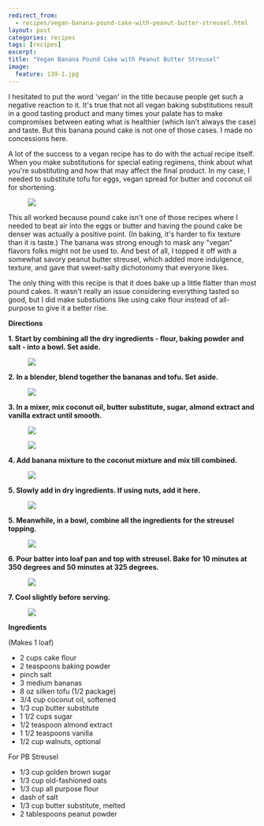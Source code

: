 ```yaml
---
redirect_from: 
  - recipes/vegan-banana-pound-cake-with-peanut-butter-streusel.html
layout: post
categories: recipes
tags: [recipes]
excerpt: 
title: "Vegan Banana Pound Cake with Peanut Butter Streusel"
image:
  feature: 139-1.jpg
---
```


I hesitated to put the word 'vegan' in the title because people get such a negative reaction to it.  It's true that not all vegan baking substitutions result in a good tasting product and many times your palate has to make compromises between eating what is healthier (which isn't always the case) and taste.  But this banana pound cake is not one of those cases.  I made no concessions here.

A lot of the success to a vegan recipe has to do with the actual recipe itself.  When you make substitutions for special eating regimens, think about what you're substituting and how that may affect the final product.  In my case, I needed to substitute tofu for eggs, vegan spread for butter and coconut oil for shortening.  

<figure> <img src='/images/139-2a.jpg'> </figure>

This all worked because pound cake isn't one of those recipes where I needed to beat air into the eggs or butter and having the pound cake be denser was actually a positive point.  (In baking, it's harder to fix texture than it is taste.) The banana was strong enough to mask any "vegan" flavors folks might not be used to.  And best of all, I topped it off with a somewhat savory peanut butter streusel, which added more indulgence, texture, and gave that sweet-salty dichotonomy that everyone likes.

The only thing with this recipe is that it does bake up a little flatter than most pound cakes.  It wasn't really an issue considering everything tasted so good, but I did make substiutions like using cake flour instead of all-purpose to give it a better rise.


__Directions__

__1. Start by combining all the dry ingredients - flour, baking powder and salt - into a bowl.  Set aside.__

<figure> <img src='/images/139-2.jpg'> </figure>

__2. In a blender, blend together the bananas and tofu. Set aside.__

<figure> <img src='/images/139-3.jpg'> </figure>

__3. In a mixer, mix coconut oil, butter substitute, sugar, almond extract and vanilla extract until smooth.__

<figure> <img src='/images/139-4.jpg'> </figure>
<figure> <img src='/images/139-5.jpg'> </figure>

__4. Add banana mixture to the coconut mixture and mix till combined.__

<figure> <img src='/images/139-6.jpg'> </figure>

__5. Slowly add in dry ingredients.  If using nuts, add it here.__

<figure> <img src='/images/139-7.jpg'> </figure>

__5. Meanwhile, in a bowl, combine all the ingredients for the streusel topping.__
<figure> <img src='/images/139-8.jpg'> </figure>

__6. Pour batter into loaf pan and top with streusel.  Bake for 10 minutes at 350 degrees and 50 minutes at 325 degrees.__

<figure> <img src='/images/139-9.jpg'> </figure>

__7.  Cool slightly before serving.__

<figure> <img src='/images/139-10.jpg'> </figure>

<section class='recipe'>
<p><strong>Ingredients</strong></p>

<p>(Makes 1 loaf)</p>

<ul><li>2 cups cake flour</li><li>2 teaspoons baking powder</li><li>pinch salt</li><li>3 medium bananas</li><li>8 oz silken tofu (1/2 package)</li><li>3/4 cup coconut oil, softened</li><li>1/3 cup butter substitute</li><li>1 1/2 cups sugar</li><li>1/2 teaspoon almond extract</li><li>1 1/2 teaspoons vanilla</li><li>1/2 cup walnuts, optional</li></ul>

<p>For PB Streusel</p>

<ul><li>1/3 cup golden brown sugar</li><li>1/3 cup old-fashioned oats</li><li>1/3 cup all purpose flour</li><li>dash of salt</li><li>1/3 cup butter substitute, melted</li><li>2 tablespoons peanut powder</li></ul></section>